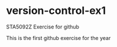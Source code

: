 # version-control-ex1
STA5092Z Exercise for github


This is the first github exercise for the year
